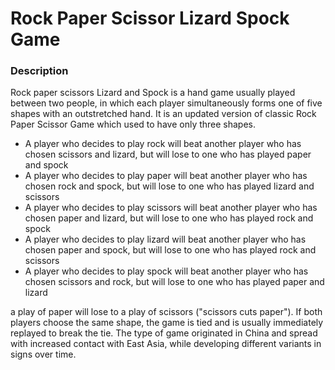 # Rock Paper Scissor Lizard Spock Game

### Description
Rock paper scissors Lizard and Spock is a hand game usually played between two people, in which each player simultaneously forms one of five shapes with an outstretched hand. It is an updated version of classic Rock Paper Scissor Game which used to have only three shapes. </br>

<ul>
<li> A player who decides to play rock will beat another player who has chosen scissors and  lizard, but will lose to one who has played paper and spock</li>
<li> A player who decides to play paper will beat another player who has chosen rock and spock, but will lose to one who has played lizard and scissors</li>
<li> A player who decides to play scissors will beat another player who has chosen paper and lizard, but will lose to one who has played rock and spock</li>
<li> A player who decides to play lizard will beat another player who has chosen paper and spock, but will lose to one who has played rock and scissors</li>
<li> A player who decides to play spock will beat another player who has chosen scissors and rock, but will lose to one who has played paper and lizard</li>
</ul>

a play of paper will lose to a play of scissors ("scissors cuts paper"). If both players choose the same shape, the game is tied and is usually immediately replayed to break the tie. The type of game originated in China and spread with increased contact with East Asia, while developing different variants in signs over time.
